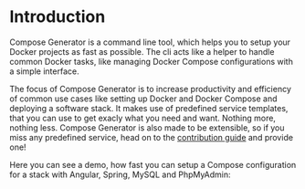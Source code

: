 # Introduction
Compose Generator is a command line tool, which helps you to setup your Docker projects as fast as possible. The cli acts like a helper to handle common Docker tasks, like managing Docker Compose configurations with a simple interface.

The focus of Compose Generator is to increase productivity and efficiency of common use cases like setting up Docker and Docker Compose and deploying a software stack. It makes use of predefined service templates, that you can use to get exacly what you need and want. Nothing more, nothing less. Compose Generator is also made to be extensible, so if you miss any predefined service, head on to the [contribution guide](https://github.com/compose-generator/compose-generator/tree/main/predefined-services) and provide one!

Here you can see a demo, how fast you can setup a Compose configuration for a stack with Angular, Spring, MySQL and PhpMyAdmin:

<script id="asciicast-407484" src="https://asciinema.org/a/407484.js" async></script>
